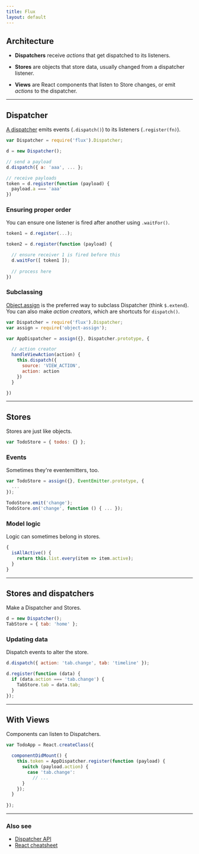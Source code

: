 ```yaml
---
title: Flux
layout: default
---
```


## Architecture

* __Dispatchers__ receive *actions* that get dispatched to its listeners.

* __Stores__ are objects that store data, usually changed from a dispatcher listener.

* __Views__ are React components that listen to Store changes, or emit *actions* to the dispatcher.

----

## Dispatcher

[A dispatcher][dispatcher] emits events (`.dispatch()`) to its listeners (`.register(fn)`).

```js
var Dispatcher = require('flux').Dispatcher;

d = new Dispatcher();

// send a payload
d.dispatch({ a: 'aaa', ... };

// receive payloads
token = d.register(function (payload) {
  payload.a === 'aaa'
})
```

### Ensuring proper order

You can ensure one listener is fired after another using `.waitFor()`.

```js
token1 = d.register(...);

token2 = d.register(function (payload) {

  // ensure receiver 1 is fired before this
  d.waitFor([ token1 ]);
  
  // process here
})
```

### Subclassing

[Object.assign](https://developer.mozilla.org/en-US/docs/Web/JavaScript/Reference/Global_Objects/Object/assign) is the preferred way to subclass Dispatcher (think `$.extend`).<br>
You can also make *action creators*, which are shortcuts for `dispatch()`.

```js
var Dispatcher = require('flux').Dispatcher;
var assign = require('object-assign');

var AppDispatcher = assign({}, Dispatcher.prototype, {

  // action creator
  handleViewAction(action) {
    this.dispatch({
      source: 'VIEW_ACTION',
      action: action
    })
  } 

})
```

----

## Stores

Stores are just like objects.

```js
var TodoStore = { todos: {} };
```

### Events
Sometimes they're eventemitters, too.

```js
var TodoStore = assign({}, EventEmitter.prototype, {
  ...
});

TodoStore.emit('change');
TodoStore.on('change', function () { ... });
```

### Model logic
Logic can sometimes belong in stores.

```js
{
  isAllActive() {
    return this.list.every(item => item.active);
  }
}
```


----

## Stores and dispatchers

Make a Dispatcher and Stores.

```js
d = new Dispatcher();
TabStore = { tab: 'home' };
```

### Updating data
Dispatch events to alter the store.

```js
d.dispatch({ action: 'tab.change', tab: 'timeline' });

d.register(function (data) {
  if (data.action === 'tab.change') {
    TabStore.tab = data.tab;
  }
});
```

----

## With Views

Components can listen to Dispatchers.

```js
var TodoApp = React.createClass({

  componentDidMount() {
    this.token = AppDispatcher.register(function (payload) {
      switch (payload.action) {
        case 'tab.change':
          // ...
      }
    });
  }
  
});
```

----

### Also see

* [Dispatcher API][dispatcher]
* [React cheatsheet](react.html)

[dispatcher]: http://facebook.github.io/flux/docs/dispatcher.html